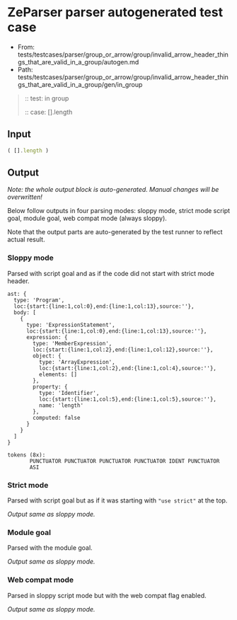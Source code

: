 # ZeParser parser autogenerated test case

- From: tests/testcases/parser/group_or_arrow/group/invalid_arrow_header_things_that_are_valid_in_a_group/autogen.md
- Path: tests/testcases/parser/group_or_arrow/group/invalid_arrow_header_things_that_are_valid_in_a_group/gen/in_group

> :: test: in group
>
> :: case: [].length

## Input


`````js
( [].length )
`````

## Output

_Note: the whole output block is auto-generated. Manual changes will be overwritten!_

Below follow outputs in four parsing modes: sloppy mode, strict mode script goal, module goal, web compat mode (always sloppy).

Note that the output parts are auto-generated by the test runner to reflect actual result.

### Sloppy mode

Parsed with script goal and as if the code did not start with strict mode header.

`````
ast: {
  type: 'Program',
  loc:{start:{line:1,col:0},end:{line:1,col:13},source:''},
  body: [
    {
      type: 'ExpressionStatement',
      loc:{start:{line:1,col:0},end:{line:1,col:13},source:''},
      expression: {
        type: 'MemberExpression',
        loc:{start:{line:1,col:2},end:{line:1,col:12},source:''},
        object: {
          type: 'ArrayExpression',
          loc:{start:{line:1,col:2},end:{line:1,col:4},source:''},
          elements: []
        },
        property: {
          type: 'Identifier',
          loc:{start:{line:1,col:5},end:{line:1,col:5},source:''},
          name: 'length'
        },
        computed: false
      }
    }
  ]
}

tokens (8x):
       PUNCTUATOR PUNCTUATOR PUNCTUATOR PUNCTUATOR IDENT PUNCTUATOR
       ASI
`````

### Strict mode

Parsed with script goal but as if it was starting with `"use strict"` at the top.

_Output same as sloppy mode._

### Module goal

Parsed with the module goal.

_Output same as sloppy mode._

### Web compat mode

Parsed in sloppy script mode but with the web compat flag enabled.

_Output same as sloppy mode._
